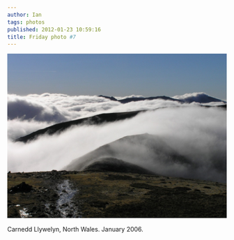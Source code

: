 ```yaml
---
author: Ian
tags: photos
published: 2012-01-23 10:59:16
title: Friday photo #7
---
```

<a href="welsh-mountains.jpg"><div class="img-full">![Welsh mountains](welsh-mountains-small.jpg)</div></a>

Carnedd Llywelyn, North Wales.  January 2006.
